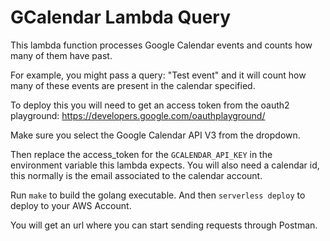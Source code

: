 # GCalendar Lambda Query

This lambda function processes Google Calendar events and counts how many of them have past.

For example, you might pass a query: "Test event" and it will count how many of these events are present in the calendar specified.

To deploy this you will need to get an access token from the oauth2 playground: https://developers.google.com/oauthplayground/

Make sure you select the Google Calendar API V3 from the dropdown.

Then replace the access_token for the `GCALENDAR_API_KEY` in the environment variable this lambda expects.
You will also need a calendar id, this normally is the email associated to the calendar account.

Run `make` to build the golang executable. And then `serverless deploy` to deploy to your AWS Account.

You will get an url where you can start sending requests through Postman.